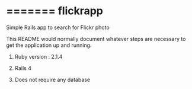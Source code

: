 =======
flickrapp
=========

Simple Rails app to search for Flickr photo


This README would normally document whatever steps are necessary to get the
application up and running.

1. Ruby version : 2.1.4

2. Rails 4

3. Does not require any database

